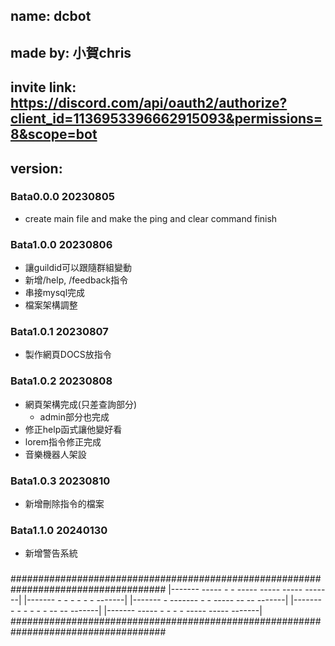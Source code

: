 ## name: dcbot
## made by: 小賀chris
## invite link: https://discord.com/api/oauth2/authorize?client_id=1136953396662915093&permissions=8&scope=bot

## version:
### Bata0.0.0 20230805
- create main file and make the ping and clear command finish

### Bata1.0.0 20230806
- 讓guildid可以跟隨群組變動
- 新增/help, /feedback指令
- 串接mysql完成
- 檔案架構調整

### Bata1.0.1 20230807
- 製作網頁DOCS放指令

### Bata1.0.2 20230808
- 網頁架構完成(只差查詢部分)
  - admin部分也完成
- 修正help函式讓他變好看
- lorem指令修正完成
- 音樂機器人架設

### Bata1.0.3 20230810
- 新增刪除指令的檔案

### Bata1.1.0 20240130
- 新增警告系統

###

###

###

###

###

###

###

###

###

###

###

###

###

####################################################################################
    |-------    -----    -                     -     -----  -----  -----   -------|
   |-------    -        -            - - -          -                     -------|
  |-------    -        -------    -          -     -----    --       --  -------|
 |-------    -        -     -    -          -         -      --     --  -------|
|-------    -----    -     -    -          -     -----         -----  -------|
####################################################################################